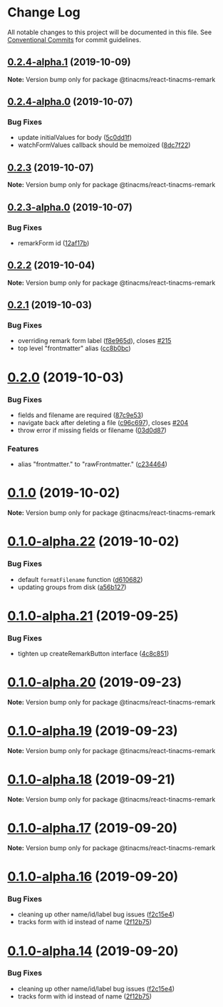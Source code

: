 # Change Log

All notable changes to this project will be documented in this file.
See [Conventional Commits](https://conventionalcommits.org) for commit guidelines.

## [0.2.4-alpha.1](https://github.com/tinacms/tinacms/compare/@tinacms/react-tinacms-remark@0.2.1...@tinacms/react-tinacms-remark@0.2.4-alpha.1) (2019-10-09)

**Note:** Version bump only for package @tinacms/react-tinacms-remark





## [0.2.4-alpha.0](https://github.com/tinacms/tinacms/compare/@tinacms/react-tinacms-remark@0.2.3...@tinacms/react-tinacms-remark@0.2.4-alpha.0) (2019-10-07)


### Bug Fixes

* update initialValues for body ([5c0dd1f](https://github.com/tinacms/tinacms/commit/5c0dd1f))
* watchFormValues callback should be memoized ([8dc7f22](https://github.com/tinacms/tinacms/commit/8dc7f22))





## [0.2.3](https://github.com/tinacms/tinacms/compare/@tinacms/react-tinacms-remark@0.2.3-alpha.0...@tinacms/react-tinacms-remark@0.2.3) (2019-10-07)

**Note:** Version bump only for package @tinacms/react-tinacms-remark





## [0.2.3-alpha.0](https://github.com/tinacms/tinacms/compare/@tinacms/react-tinacms-remark@0.2.1...@tinacms/react-tinacms-remark@0.2.3-alpha.0) (2019-10-07)


### Bug Fixes

* remarkForm id ([12af17b](https://github.com/tinacms/tinacms/commit/12af17b))





## [0.2.2](https://github.com/tinacms/tinacms/compare/@tinacms/react-tinacms-remark@0.2.2-alpha.0...@tinacms/react-tinacms-remark@0.2.2) (2019-10-04)

**Note:** Version bump only for package @tinacms/react-tinacms-remark





## [0.2.1](https://github.com/tinacms/tinacms/compare/@tinacms/react-tinacms-remark@0.2.0...@tinacms/react-tinacms-remark@0.2.1) (2019-10-03)


### Bug Fixes

* overriding remark form label ([f8e965d](https://github.com/tinacms/tinacms/commit/f8e965d)), closes [#215](https://github.com/tinacms/tinacms/issues/215)
* top level "frontmatter" alias ([cc8b0bc](https://github.com/tinacms/tinacms/commit/cc8b0bc))





# [0.2.0](https://github.com/tinacms/tinacms/compare/@tinacms/react-tinacms-remark@0.1.0...@tinacms/react-tinacms-remark@0.2.0) (2019-10-03)


### Bug Fixes

* fields and filename are required ([87c9e53](https://github.com/tinacms/tinacms/commit/87c9e53))
* navigate back after deleting a file ([c96c697](https://github.com/tinacms/tinacms/commit/c96c697)), closes [#204](https://github.com/tinacms/tinacms/issues/204)
* throw error if missing fields or filename ([03d0d87](https://github.com/tinacms/tinacms/commit/03d0d87))


### Features

* alias "frontmatter." to "rawFrontmatter." ([c234464](https://github.com/tinacms/tinacms/commit/c234464))





# [0.1.0](https://github.com/tinacms/tinacms/compare/@tinacms/react-tinacms-remark@0.1.0-alpha.22...@tinacms/react-tinacms-remark@0.1.0) (2019-10-02)

**Note:** Version bump only for package @tinacms/react-tinacms-remark





# [0.1.0-alpha.22](https://github.com/tinacms/tinacms/compare/@tinacms/react-tinacms-remark@0.1.0-alpha.21...@tinacms/react-tinacms-remark@0.1.0-alpha.22) (2019-10-02)


### Bug Fixes

* default `formatFilename` function ([d610682](https://github.com/tinacms/tinacms/commit/d610682))
* updating groups from disk ([a56b127](https://github.com/tinacms/tinacms/commit/a56b127))





# [0.1.0-alpha.21](https://github.com/tinacms/tinacms/compare/@tinacms/react-tinacms-remark@0.1.0-alpha.20...@tinacms/react-tinacms-remark@0.1.0-alpha.21) (2019-09-25)


### Bug Fixes

* tighten up createRemarkButton interface ([4c8c851](https://github.com/tinacms/tinacms/commit/4c8c851))





# [0.1.0-alpha.20](https://github.com/tinacms/tinacms/compare/@tinacms/react-tinacms-remark@0.1.0-alpha.19...@tinacms/react-tinacms-remark@0.1.0-alpha.20) (2019-09-23)

**Note:** Version bump only for package @tinacms/react-tinacms-remark





# [0.1.0-alpha.19](https://github.com/tinacms/tinacms/compare/@tinacms/react-tinacms-remark@0.1.0-alpha.18...@tinacms/react-tinacms-remark@0.1.0-alpha.19) (2019-09-23)

**Note:** Version bump only for package @tinacms/react-tinacms-remark





# [0.1.0-alpha.18](https://github.com/tinacms/tinacms/compare/@tinacms/react-tinacms-remark@0.1.0-alpha.17...@tinacms/react-tinacms-remark@0.1.0-alpha.18) (2019-09-21)

**Note:** Version bump only for package @tinacms/react-tinacms-remark





# [0.1.0-alpha.17](https://github.com/tinacms/tinacms/compare/@tinacms/react-tinacms-remark@0.1.0-alpha.16...@tinacms/react-tinacms-remark@0.1.0-alpha.17) (2019-09-20)

**Note:** Version bump only for package @tinacms/react-tinacms-remark





# [0.1.0-alpha.16](https://github.com/tinacms/tinacms/compare/@tinacms/react-tinacms-remark@0.1.0-alpha.13...@tinacms/react-tinacms-remark@0.1.0-alpha.16) (2019-09-20)


### Bug Fixes

* cleaning up other name/id/label bug issues ([f2c15e4](https://github.com/tinacms/tinacms/commit/f2c15e4))
* tracks form with id instead of name ([2f12b75](https://github.com/tinacms/tinacms/commit/2f12b75))





# [0.1.0-alpha.14](https://github.com/tinacms/tinacms/compare/@tinacms/react-tinacms-remark@0.1.0-alpha.13...@tinacms/react-tinacms-remark@0.1.0-alpha.14) (2019-09-20)


### Bug Fixes

* cleaning up other name/id/label bug issues ([f2c15e4](https://github.com/tinacms/tinacms/commit/f2c15e4))
* tracks form with id instead of name ([2f12b75](https://github.com/tinacms/tinacms/commit/2f12b75))
